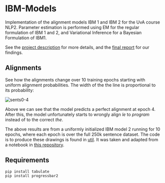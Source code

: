# IBM-Models
Implementation of the alignment models IBM 1 and IBM 2 for the UvA course NLP2. Parameter estimation is performed using EM for the regular formulation of IBM 1 and 2, and Variational Inference for a Bayesian Formulation of IBM1. 

See the [project description](project1.pdf) for more details, and the [final report](report/final-report.pdf) for our findings.

## Alignments
See how the alignments change over 10 training epochs starting with uniform alignment probabilities. The width of the the line is proportional to its probability:

![sents0-4](sents/loaded/IBM2/uniform/sents-movie.gif)

Above we can see that the model predicts a perfect alignment at epoch 4. After this, the model unfortunately starts to wrongly align *le* to *program* instead of to the correct *the*.

The above results are from a uniformly initialized IBM model 2 running for 10 epochs, where each epoch is over the full 250k sentence dataset. The code is to produce these drawings is found in [util](lib/util.py). It was taken and adapted from a notebook in [this repository](https://github.com/INFR11133/lab1).

## Requirements
```
pip install tabulate
pip install progressbar2
```